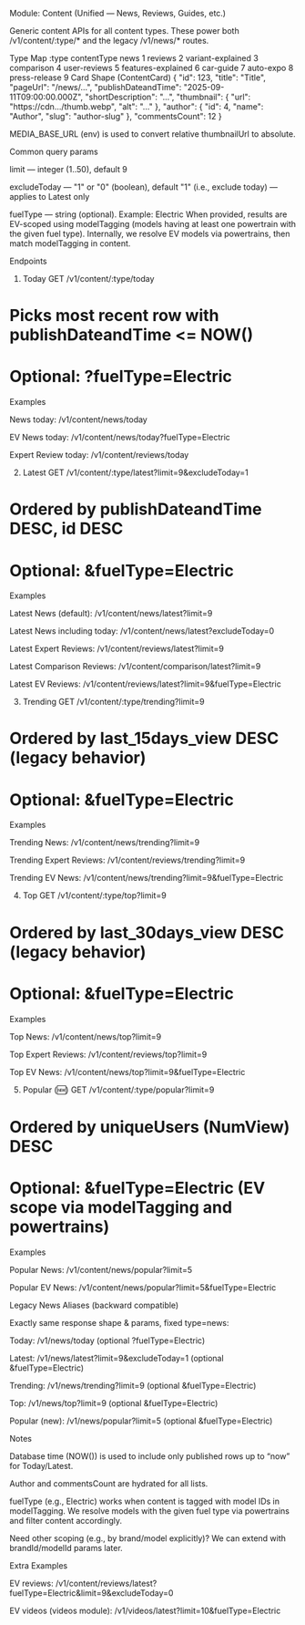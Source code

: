 Module: Content (Unified — News, Reviews, Guides, etc.)

Generic content APIs for all content types. These power both /v1/content/:type/* and the legacy /v1/news/* routes.

Type Map
:type	contentType
news	1
reviews	2
variant-explained	3
comparison	4
user-reviews	5
features-explained	6
car-guide	7
auto-expo	8
press-release	9
Card Shape (ContentCard)
{
  "id": 123,
  "title": "Title",
  "pageUrl": "/news/...",
  "publishDateandTime": "2025-09-11T09:00:00.000Z",
  "shortDescription": "...",
  "thumbnail": { "url": "https://cdn.../thumb.webp", "alt": "..." },
  "author": { "id": 4, "name": "Author", "slug": "author-slug" },
  "commentsCount": 12
}

MEDIA_BASE_URL (env) is used to convert relative thumbnailUrl to absolute.

Common query params

limit — integer (1..50), default 9

excludeToday — "1" or "0" (boolean), default "1" (i.e., exclude today) — applies to Latest only

fuelType — string (optional). Example: Electric
When provided, results are EV-scoped using modelTagging (models having at least one powertrain with the given fuel type). Internally, we resolve EV models via powertrains, then match modelTagging in content.

Endpoints
1) Today
GET /v1/content/:type/today
# Picks most recent row with publishDateandTime <= NOW()
# Optional: ?fuelType=Electric

Examples

News today: /v1/content/news/today

EV News today: /v1/content/news/today?fuelType=Electric

Expert Review today: /v1/content/reviews/today

2) Latest
GET /v1/content/:type/latest?limit=9&excludeToday=1
# Ordered by publishDateandTime DESC, id DESC
# Optional: &fuelType=Electric



Examples

Latest News (default): /v1/content/news/latest?limit=9

Latest News including today: /v1/content/news/latest?excludeToday=0

Latest Expert Reviews: /v1/content/reviews/latest?limit=9

Latest Comparison Reviews: /v1/content/comparison/latest?limit=9

Latest EV Reviews: /v1/content/reviews/latest?limit=9&fuelType=Electric

3) Trending
GET /v1/content/:type/trending?limit=9
# Ordered by last_15days_view DESC (legacy behavior)
# Optional: &fuelType=Electric

Examples

Trending News: /v1/content/news/trending?limit=9

Trending Expert Reviews: /v1/content/reviews/trending?limit=9

Trending EV News: /v1/content/news/trending?limit=9&fuelType=Electric

4) Top
GET /v1/content/:type/top?limit=9
# Ordered by last_30days_view DESC (legacy behavior)
# Optional: &fuelType=Electric

Examples

Top News: /v1/content/news/top?limit=9

Top Expert Reviews: /v1/content/reviews/top?limit=9

Top EV News: /v1/content/news/top?limit=9&fuelType=Electric

5) Popular (🆕)
GET /v1/content/:type/popular?limit=9
# Ordered by uniqueUsers (NumView) DESC
# Optional: &fuelType=Electric  (EV scope via modelTagging and powertrains)

Examples

Popular News: /v1/content/news/popular?limit=5

Popular EV News: /v1/content/news/popular?limit=5&fuelType=Electric

Legacy News Aliases (backward compatible)

Exactly same response shape & params, fixed type=news:

Today: /v1/news/today (optional ?fuelType=Electric)

Latest: /v1/news/latest?limit=9&excludeToday=1 (optional &fuelType=Electric)

Trending: /v1/news/trending?limit=9 (optional &fuelType=Electric)

Top: /v1/news/top?limit=9 (optional &fuelType=Electric)

Popular (new): /v1/news/popular?limit=5 (optional &fuelType=Electric)

Notes

Database time (NOW()) is used to include only published rows up to “now” for Today/Latest.

Author and commentsCount are hydrated for all lists.

fuelType (e.g., Electric) works when content is tagged with model IDs in modelTagging. We resolve models with the given fuel type via powertrains and filter content accordingly.

Need other scoping (e.g., by brand/model explicitly)? We can extend with brandId/modelId params later.

Extra Examples

EV reviews:
/v1/content/reviews/latest?fuelType=Electric&limit=9&excludeToday=0

EV videos (videos module):
/v1/videos/latest?limit=10&fuelType=Electric

